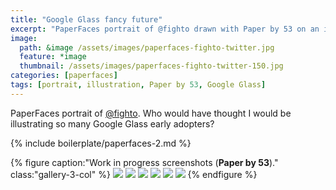 ```yaml
---
title: "Google Glass fancy future"
excerpt: "PaperFaces portrait of @fighto drawn with Paper by 53 on an iPad."
image: 
  path: &image /assets/images/paperfaces-fighto-twitter.jpg 
  feature: *image
  thumbnail: /assets/images/paperfaces-fighto-twitter-150.jpg
categories: [paperfaces]
tags: [portrait, illustration, Paper by 53, Google Glass]
---
```


PaperFaces portrait of [@fighto](https://twitter.com/fighto). Who would have thought I would be illustrating so many Google Glass early adopters?

{% include boilerplate/paperfaces-2.md %}

{% figure caption:"Work in progress screenshots (**Paper by 53**)." class:"gallery-3-col" %}
[![](/assets/images/paperfaces-fighto-process-1-600.jpg)](/assets/images/paperfaces-fighto-process-1-lg.jpg)
[![](/assets/images/paperfaces-fighto-process-2-600.jpg)](/assets/images/paperfaces-fighto-process-2-lg.jpg)
[![](/assets/images/paperfaces-fighto-process-3-600.jpg)](/assets/images/paperfaces-fighto-process-3-lg.jpg)
[![](/assets/images/paperfaces-fighto-process-4-600.jpg)](/assets/images/paperfaces-fighto-process-4-lg.jpg)
[![](/assets/images/paperfaces-fighto-process-5-600.jpg)](/assets/images/paperfaces-fighto-process-5-lg.jpg)
[![](/assets/images/paperfaces-fighto-process-6-600.jpg)](/assets/images/paperfaces-fighto-process-6-lg.jpg)
{% endfigure %}
